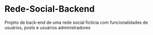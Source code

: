 # Rede-Social-Backend
Projeto de back-end de uma rede social fictícia com funcionalidades de usuários, posts e usuários administradores
